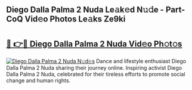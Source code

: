 ## Diego Dalla Palma 2 Nuda Le𝚊k𝚎d N𝚞𝚍e - Part-CoQ Vid𝚎o Photos Le𝚊ks Ze9ki

# <h2><a href="http://fbfc0ey.evod.top/?m=Diego+Dalla+Palma+2+Nuda">🔗 👉🔴 Diego Dalla Palma 2 Nuda Vid𝚎o Ph𝚘t𝚘s</a></h2>

[![Diego Dalla Palma 2 Nuda N𝚞d𝚎s](https://i.imgur.com/8V9OHl7.gif)](http://fbfc0ey.evod.top/?m=Diego+Dalla+Palma+2+Nuda)
Dance and lifestyle enthusiast Diego Dalla Palma 2 Nuda sharing their journey online. Inspiring activist Diego Dalla Palma 2 Nuda, celebrated for their tireless efforts to promote social change and human rights. 
